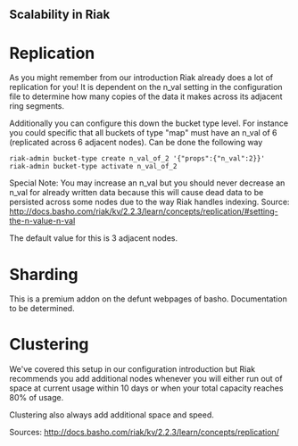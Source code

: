 ## Scalability in Riak 

# Replication

As you might remember from our introduction Riak already does
a lot of replication for you! It is dependent on the n_val setting
in the configuration file to determine how many copies of the data
it makes across its adjacent ring segments. 

Additionally you can configure this down the bucket type level.
For instance you could specific that all buckets of type "map"
must have an n_val of 6 (replicated across 6 adjacent nodes).
Can be done the following way
```
riak-admin bucket-type create n_val_of_2 '{"props":{"n_val":2}}'
riak-admin bucket-type activate n_val_of_2
```
Special Note: You may increase an n_val but you should never decrease an n_val
for already written data because this will cause dead data to be persisted
across some nodes due to the way Riak handles indexing.
Source: http://docs.basho.com/riak/kv/2.2.3/learn/concepts/replication/#setting-the-n-value-n-val

The default value for this is 3 adjacent nodes. 

# Sharding
This is a premium addon on the defunt webpages of basho.
Documentation to be determined.


# Clustering
We've covered this setup in our configuration introduction but
Riak recommends you add additional nodes whenever you will either
run out of space at current usage within 10 days or when your total
capacity reaches 80% of usage.

Clustering also always add additional space and speed.


Sources:
http://docs.basho.com/riak/kv/2.2.3/learn/concepts/replication/
